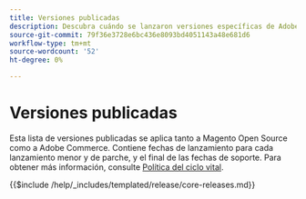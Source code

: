 ```yaml
---
title: Versiones publicadas
description: Descubra cuándo se lanzaron versiones específicas de Adobe Commerce.
source-git-commit: 79f36e3728e6bc436e8093bd4051143a48e681d6
workflow-type: tm+mt
source-wordcount: '52'
ht-degree: 0%

---
```



# Versiones publicadas

Esta lista de versiones publicadas se aplica tanto a Magento Open Source como a Adobe Commerce. Contiene fechas de lanzamiento para cada lanzamiento menor y de parche, y el final de las fechas de soporte. Para obtener más información, consulte [Política del ciclo vital](lifecycle-policy.md).

{{$include /help/_includes/templated/release/core-releases.md}}
